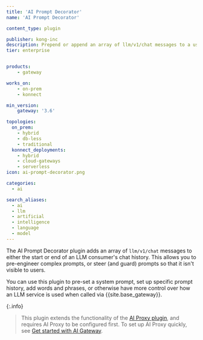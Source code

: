 ```yaml
---
title: 'AI Prompt Decorator'
name: 'AI Prompt Decorator'

content_type: plugin

publisher: kong-inc
description: Prepend or append an array of llm/v1/chat messages to a user's chat history
tier: enterprise


products:
    - gateway

works_on:
    - on-prem
    - konnect

min_version:
    gateway: '3.6'

topologies:
  on_prem:
    - hybrid
    - db-less
    - traditional
  konnect_deployments:
    - hybrid
    - cloud-gateways
    - serverless
icon: ai-prompt-decorator.png

categories:
  - ai

search_aliases:
  - ai
  - llm
  - artificial
  - intelligence
  - language
  - model
---
```


The AI Prompt Decorator plugin adds an array of `llm/v1/chat` messages to either the start or end of an LLM consumer's chat history.
This allows you to pre-engineer complex prompts, or steer (and guard) prompts so that it isn't visible to users. 

You can use this plugin to pre-set a system prompt, set up specific prompt history, add words and phrases, or otherwise have more
control over how an LLM service is used when called via {{site.base_gateway}}.

{:.info}
> This plugin extends the functionality of the [AI Proxy plugin](/plugins/ai-proxy/), and requires AI Proxy to be configured first. To set up AI Proxy quickly, see [Get started with AI Gateway](/how-to/get-started-with-ai-gateway/).